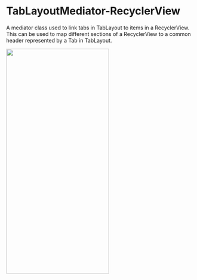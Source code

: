 # TabLayoutMediator-RecyclerView
A mediator class used to link tabs in TabLayout to items in a RecyclerView. This can be used to map different sections of 
a RecyclerView to a common header represented by a Tab in TabLayout.

<img src="https://s7.gifyu.com/images/ezgif.com-optimized19051394bcde8fe.gif" width="275" height="600" />
